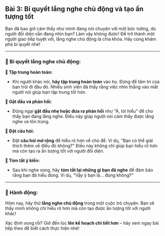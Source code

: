 ## Bài 3: Bí quyết lắng nghe chủ động và tạo ấn tượng tốt

Bạn đã bao giờ cảm thấy như mình đang nói chuyện với một bức tường, dù người đối diện vẫn đang nhìn bạn? Làm vậy không được! Để trở thành một người giao tiếp tuyệt vời, lắng nghe chủ động là chìa khóa. Hãy cùng khám phá bí quyết nhé!

---

### 📌 Bí quyết lắng nghe chủ động:

**🔹 Tập trung hoàn toàn:**
- Khi người khác nói, **hãy tập trung hoàn toàn** vào họ. Đừng để tâm trí của bạn trôi đi đâu đó. Nhiều sinh viên đã thấy rằng việc nhìn thẳng vào mắt người nói giúp bạn tập trung tốt hơn.

**🔹 Gật đầu và phản hồi:**
- Đừng ngại **gật đầu nhẹ hoặc đưa ra phản hồi** như "À, tôi hiểu" để cho thấy bạn đang lắng nghe. Điều này giúp người nói cảm thấy được lắng nghe và tôn trọng.

**🔹 Đặt câu hỏi:**
- Đặt **câu hỏi mở rộng** để hiểu rõ hơn về chủ đề. Ví dụ, "Bạn có thể giải thích thêm về điều đó không?" Điều này không chỉ giúp bạn hiểu rõ hơn mà còn tạo ra ấn tượng tốt với người đối diện.

**🔹 Tóm tắt ý kiến:**
- Sau khi nghe xong, hãy **tóm tắt lại những gì bạn đã nghe** để đảm bảo rằng bạn đã hiểu đúng. Ví dụ, "Vậy ý bạn là... đúng không?"

---

### 🚀 Hành động:

Hôm nay, hãy thử **lắng nghe chủ động** trong một cuộc trò chuyện. Bạn sẽ thấy mình không chỉ hiểu rõ hơn mà còn tạo được ấn tượng tốt với người khác!

Xác định xong rồi? Giờ đến lúc **lên kế hoạch chi tiết hơn** – hãy xem ngay bài tiếp theo để biết cách thực hiện nhé!